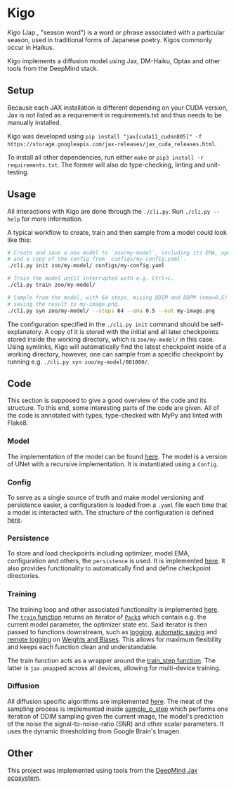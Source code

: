 # Kigo

*Kigo* (Jap., "season word") is a word or phrase associated with a particular
season, used in traditional forms of Japanese poetry. Kigos commonly occur in
Haikus.

Kigo implements a diffusion model using Jax, DM-Haiku, Optax and other tools
from the DeepMind stack.

## Setup

Because each JAX installation is different depending on your CUDA version, Jax
is not listed as a requirement in requirements.txt and thus needs to be manually
installed.

Kigo was developed using `pip install "jax[cuda11_cudnn805]" -f
https://storage.googleapis.com/jax-releases/jax_cuda_releases.html`.

To install all other dependencies, run either `make` or `pip3 install -r
requirements.txt`. The former will also do type-checking, linting and
unit-testing.

## Usage

All interactions with Kigo are done through the `./cli.py`. Run `./cli.py
--help` for more information.

A typical workflow to create, train and then sample from a model could look like
this:

```bash
# Create and save a new model to `zoo/my-model`, including its EMA, optimizer
# and a copy of the config from `configs/my-config.yaml`.
./cli.py init zoo/my-model/ configs/my-config.yaml

# Train the model until interrupted with e.g. Ctrl+c.
./cli.py train zoo/my-model/

# Sample from the model, with 64 steps, mixing DDIM and DDPM (ema=0.5) and
# saving the result to my-image.png.
./cli.py syn zoo/my-model/ --steps 64 --ema 0.5 --out my-image.png
```

The configuration specified in the `./cli.py init` command should be
self-explanatory. A copy of it is stored with the initial and all later
checkpoints stored inside the working directory, which is `zoo/my-model/` in
this case. Using symlinks, Kigo will automatically find the latest checkpoint
inside of a working directory, however, one can sample from a specific
checkpoint by running e.g. `./cli.py syn zoo/my-model/001000/`.

## Code

This section is supposed to give a good overview of the code and its structure.
To this end, some interesting parts of the code are given. All of the code is
annotated with types, type-checked with MyPy and linted with Flake8.

### Model

The implementation of the model can be found
[here](https://github.com/nlsfnr/Kigo/blob/master/kigo/nn.py#L191). The model is
a version of UNet with a recursive implementation. It is instantiated using a
`Config`.

### Config

To serve as a single source of truth and make model versioning and persistence
easier, a configuration is loaded from a `.yaml` file each time that a model is
interacted with. The structure of the configuration is defined
[here](https://github.com/nlsfnr/Kigo/blob/master/kigo/configs.py).

### Persistence

To store and load checkpoints including optimizer, model EMA, configuration and
others, the `persistence` is used. It is implemented
[here](https://github.com/nlsfnr/Kigo/blob/master/kigo/persistence.py). It also
provides functionality to automatically find and define checkpoint directories.

### Training

The training loop and other associated functionality is implemented
[here](https://github.com/nlsfnr/Kigo/blob/master/kigo/training.py). The
[`train`
function](https://github.com/nlsfnr/Kigo/blob/master/kigo/training.py#L117)
returns an iterator of
[`Pack`s](https://github.com/nlsfnr/Kigo/blob/master/kigo/training.py#L45) which
contain e.g. the current model parameter, the optimizer state etc. Said iterator
is then passed to functions downstream, such as
[logging](https://github.com/nlsfnr/Kigo/blob/master/kigo/training.py#L177),
[automatic
saving](https://github.com/nlsfnr/Kigo/blob/master/kigo/training.py#L153) and
[remote
logging](https://github.com/nlsfnr/Kigo/blob/master/kigo/training.py#L185) on
[Weights and Biases](https://wandb.ai). This allows for maximum flexibility and
keeps each function clean and understandable.

The train function acts as a wrapper around the [train_step
function](https://github.com/nlsfnr/Kigo/blob/master/kigo/training.py#L92). The
latter is `jax.pmap`ped across all devices, allowing for multi-device training.

### Diffusion

All diffusion specific algorithms are implemented
[here](https://github.com/nlsfnr/Kigo/blob/master/kigo/diffusion.py). The meat
of the sampling process is implemented inside
[sample_p_step](https://github.com/nlsfnr/Kigo/blob/master/kigo/diffusion.py#L45)
which performs one iteration of DDIM sampling given the current image, the
model's prediction of the noise the signal-to-noise-ratio (SNR) and other scalar
parameters. It uses the dynamic thresholding from Google Brain's Imagen.

## Other

This project was implemented using tools from the [DeepMind Jax
ecosystem](https://www.deepmind.com/blog/using-jax-to-accelerate-our-research).
